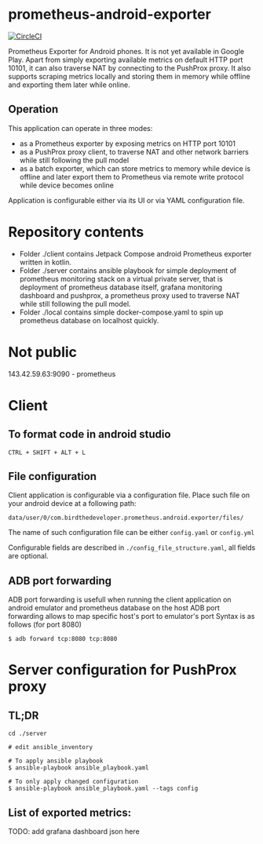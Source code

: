 # prometheus-android-exporter

[![CircleCI](https://dl.circleci.com/status-badge/img/gh/birdthedeveloper/prometheus-android-exporter/tree/master.svg?style=svg&circle-token=6a31d132a46fd4e7cf04dd49ef390f1776e38cfc)](https://dl.circleci.com/status-badge/redirect/gh/birdthedeveloper/prometheus-android-exporter/tree/master)

Prometheus Exporter for Android phones. It is not yet available in Google Play. 
Apart from simply exporting available metrics on default HTTP port 10101, it can also traverse NAT
by connecting to the PushProx proxy.
It also supports scraping metrics locally and storing them in memory while offline and
exporting them later while online.

## Operation
This application can operate in three modes:
- as a Prometheus exporter by exposing metrics on HTTP port 10101
- as a PushProx proxy client, to traverse NAT and other network barriers while still following
    the pull model
- as a batch exporter, which can store metrics to memory while device is offline and later export
    them to Prometheus via remote write protocol while device becomes online

Application is configurable either via its UI or via YAML configuration file.

# Repository contents
- Folder ./client contains Jetpack Compose android Prometheus exporter written in kotlin.
- Folder ./server contains ansible playbook for simple deployment of prometheus monitoring stack
    on a virtual private server, that is deployment of prometheus database itself, grafana
    monitoring dashboard and pushprox, a prometheus proxy used to traverse NAT while still following
    the pull model.
- Folder ./local contains simple docker-compose.yaml to spin up prometheus database on localhost
    quickly.

# Not public
143.42.59.63:9090 - prometheus

# Client

## To format code in android studio
```
CTRL + SHIFT + ALT + L
```

## File configuration
Client application is configurable via a configuration file.
Place such file on your android device at a following path:
```
data/user/0/com.birdthedeveloper.prometheus.android.exporter/files/
```
The name of such configuration file can be either `config.yaml` or `config.yml`

Configurable fields are described in `./config_file_structure.yaml`, all
fields are optional.

## ADB port forwarding
ADB port forwarding is usefull when running the client application 
on android emulator and prometheus database on the host
ADB port forwarding allows to map specific host's port to emulator's port
Syntax is as follows (for port 8080)
```
$ adb forward tcp:8080 tcp:8080
```

# Server configuration for PushProx proxy

## TL;DR
```
cd ./server

# edit ansible_inventory

# To apply ansible playbook
$ ansible-playbook ansible_playbook.yaml

# To only apply changed configuration
$ ansible-playbook ansible_playbook.yaml --tags config
``` 

## List of exported metrics:

TODO: add grafana dashboard json here